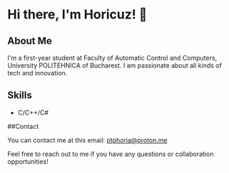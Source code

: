 # Hi there, I'm Horicuz! 👋

## About Me
I'm a first-year student at Faculty of Automatic Control and Computers, University POLITEHNICA of Bucharest. I am passionate about all kinds of tech and innovation.

## Skills
- C/C++/C#

##Contact

You can contact me at this email: ptphoria@proton.me

Feel free to reach out to me if you have any questions or collaboration opportunities!
